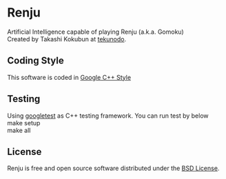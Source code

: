 Renju
=======
Artificial Intelligence capable of playing Renju (a.k.a. Gomoku)  
Created by Takashi Kokubun at [tekunodo](http://tekunodo.jp/).  

Coding Style
-------
This software is coded in
[Google C++ Style](http://google-styleguide.googlecode.com/svn/trunk/cppguide.xml)

Testing
-------
Using [googletest](https://code.google.com/p/googletest/) as C++ testing framework.
You can run test by below
    make setup  
    make all  

License
-------
Renju is free and open source software distributed under the
[BSD License](http://opensource.org/licenses/bsd-license.php).